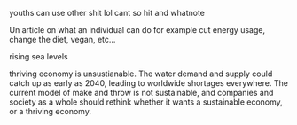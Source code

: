 youths can use other shit lol
cant so hit and whatnote

Un article on what an individual can do
for example cut energy usage, change the diet, vegan, etc...

rising sea levels

thriving economy is unsustianable. The water demand and supply could catch up as early as 2040, leading to worldwide shortages everywhere. The current model of make and throw is not sustainable, and companies and society as a whole should rethink whether it wants a sustainable economy, or a thriving economy.
